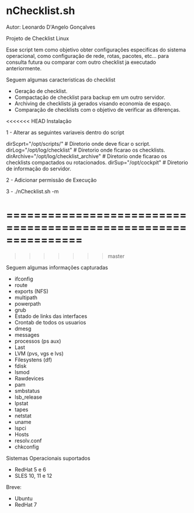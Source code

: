 # nChecklist.sh

Autor: Leonardo D'Angelo Gonçalves

Projeto de Checklist Linux

Esse script tem como objetivo obter configuraçôes especificas do sistema operacional, como configuração de rede, rotas, pacotes, etc... para consulta futura ou comparar com outro checklist ja executado anteriormente.

Seguem algumas caracteristicas do checklist

 - Geração de checklist.
 - Compactação de checklist para backup em um outro servidor.
 - Archiving de checklists já gerados visando economia de espaço.
 - Comparação de checklists com o objetivo de verificar as diferenças.

<<<<<<< HEAD
Instalação

1 - Alterar as seguintes variaveis dentro do script

dirScprt="/opt/scripts/"                          # Diretorio onde deve ficar o script.
dirLog="/opt/log/checklist"                       # Diretorio onde ficarao os checklists.
dirArchive="/opt/log/checklist_archive"           # Diretorio onde ficarao os checklists compactados ou rotacionados.
dirSup="/opt/cockpit"                             # Diretorio de informação do servidor.

2 - Adicionar permissão de Execução

3 - ./nChecklist.sh -m

===============================================================
=======
>>>>>>> master

Seguem algumas informações capturadas

- ifconfig
- route
- exports (NFS)
- multipath
- powerpath
- grub
- Estado de links das interfaces
- Crontab de todos os usuarios
- dmesg
- messages
- processos (ps aux)
- Last
- LVM (pvs, vgs e lvs)
- Filesystens (df)
- fdisk
- lsmod
- Rawdevices
- pam
- smbstatus
- lsb_release
- lpstat
- tapes
- netstat
- uname
- lspci
- Hosts
- resolv.conf
- chkconfig

Sistemas Operacionais suportados

- RedHat 5 e 6
- SLES 10, 11 e 12

Breve:

- Ubuntu
- RedHat 7